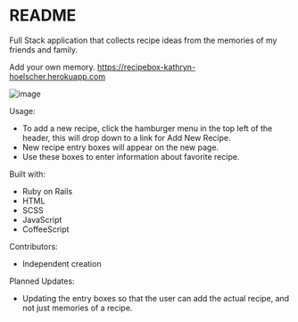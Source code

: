 # README

Full Stack application that collects recipe ideas from the memories of my friends and family.  

Add your own memory. https://recipebox-kathryn-hoelscher.herokuapp.com

![image](https://user-images.githubusercontent.com/56094085/96034172-bf8a7380-0e26-11eb-9847-c27a97312320.png)

Usage: 
 * To add a new recipe, click the hamburger menu in the top left of the header, this will drop down to a link for Add New Recipe. 
 * New recipe entry boxes will appear on the new page. 
 * Use these boxes to enter information about favorite recipe.

Built with: 
 * Ruby on Rails
 * HTML
 * SCSS
 * JavaScript
 * CoffeeScript
 
 Contributors: 
  * Independent creation
  
 Planned Updates: 
  * Updating the entry boxes so that the user can add the actual recipe, and not just memories of a recipe. 
